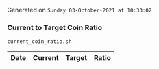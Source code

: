 Generated on `Sunday 03-October-2021 at 10:33:02`

### Current to Target Coin Ratio
`current_coin_ratio.sh`

Date|Current|Target|Ratio
---|---|---|---
